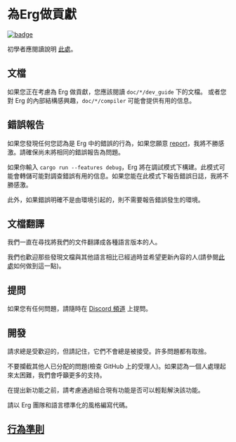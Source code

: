 # 為Erg做貢獻

[![badge](https://img.shields.io/endpoint.svg?url=https%3A%2F%2Fgezf7g7pd5.execute-api.ap-northeast-1.amazonaws.com%2Fdefault%2Fsource_up_to_date%3Fowner%3Derg-lang%26repos%3Derg%26ref%3Dmain%26path%3DCONTRIBUTING.md%26commit_hash%3Dc0b4a426d3de4e2fb4ef908c897371c46cbacda3)
](https://gezf7g7pd5.execute-api.ap-northeast-1.amazonaws.com/default/source_up_to_date?owner=erg-lang&repos=erg&ref=main&path=CONTRIBUTING.md&commit_hash=c0b4a426d3de4e2fb4ef908c897371c46cbacda3)

初學者應閱讀說明 [此處](https://github.com/erg-lang/erg/issues/31#issuecomment-1217505198)。

## 文檔

如果您正在考慮為 Erg 做貢獻，您應該閱讀 `doc/*/dev_guide` 下的文檔。
或者您對 Erg 的內部結構感興趣，`doc/*/compiler` 可能會提供有用的信息。

## 錯誤報告

如果您發現任何您認為是 Erg 中的錯誤的行為，如果您願意 [report](https://github.com/erg-lang/erg/issues/new/choose)，我將不勝感激。請確保尚未將相同的錯誤報告為問題。

如果你輸入 `cargo run --features debug`，Erg 將在調試模式下構建。此模式可能會轉儲可能對調查錯誤有用的信息。如果您能在此模式下報告錯誤日誌，我將不勝感激。

此外，如果錯誤明確不是由環境引起的，則不需要報告錯誤發生的環境。

## 文檔翻譯

我們一直在尋找將我們的文件翻譯成各種語言版本的人。

我們也歡迎那些發現文檔與其他語言相比已經過時並希望更新內容的人(請參閱[此處](https://github.com/erg-lang/erg/issues/48#issuecomment-1218247362)如何做到這一點)。

## 提問

如果您有任何問題，請隨時在 [Discord 頻道](https://discord.gg/zfAAUbgGr4) 上提問。

## 開發

請求總是受歡迎的，但請記住，它們不會總是被接受。許多問題都有取捨。

不要攔截其他人已分配的問題(檢查 GitHub 上的受理人)。如果認為一個人處理起來太困難，我們會呼籲更多的支持。

在提出新功能之前，請考慮通過組合現有功能是否可以輕鬆解決該功能。

請以 Erg 團隊和語言標準化的風格編寫代碼。

## [行為準則](../CODE_OF_CONDUCT/CODE_OF_CONDUCT_zh-TW.md)
